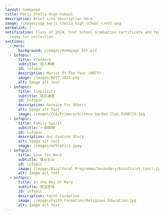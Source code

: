 ```yaml
---
layout: homepage
title: Maris Stella High School
description: Brief site description here
image: /images/sgp_maris_stella_high_school_crest.png
permalink: /
notification: Class of 2024, Your School Graduation Certificate and Yearbook are
  ready for collection.
sections:
  - hero:
      background: /images/Homepage GIF.gif
  - infopic:
      title: Presence
      subtitle: 投入奉献
      id: infopic
      description: Marist Of The Year (MOTY)
      image: /images/MOTY_2025.png
      alt: Image alt text
  - infopic:
      title: Simplicity
      subtitle: 简朴谦卑
      id: infopic
      description: Service for Others
      alt: Image alt text
      image: /images/CCA/Primary/Science Garden Club_D1R0725.jpg
  - infopic:
      title: Family Spirit
      subtitle: 一家精神
      id: infopic
      description: Our Feature Story
      alt: Image alt text
      image: /images/athletics.jpeg
  - infopic:
      title: Love for Work
      subtitle: 敬业乐业
      id: infopic
      image: /images/Bicultural Programme/Secondary/bicultural (sec).jpg
      alt: Image alt text
  - infopic:
      title: In the Way of Mary
      subtitle: 效法圣母
      id: infopic
      description: Faith Formation
      image: /images/Faith Formation/Religious Education.jpg
      alt: Image alt text
---
```

